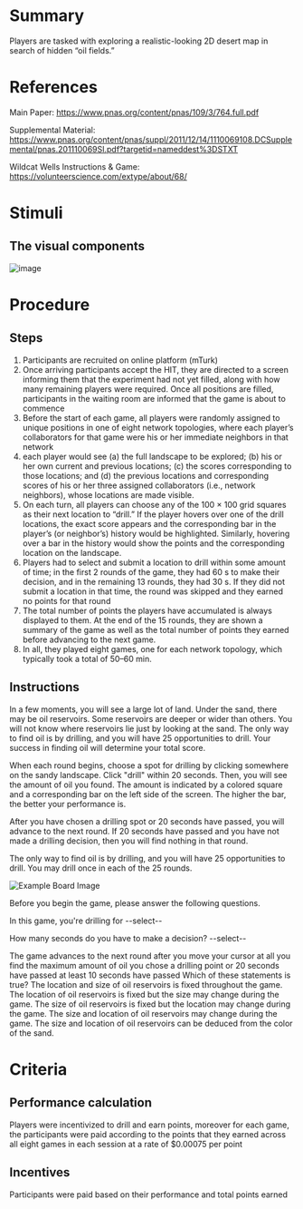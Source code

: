 # Summary
Players are tasked with exploring a realistic-looking 2D desert map in search of hidden “oil fields.”

# References
Main Paper: https://www.pnas.org/content/pnas/109/3/764.full.pdf

Supplemental Material: https://www.pnas.org/content/pnas/suppl/2011/12/14/1110069108.DCSupplemental/pnas.201110069SI.pdf?targetid=nameddest%3DSTXT

Wildcat Wells Instructions & Game: https://volunteerscience.com/extype/about/68/

# Stimuli
## The visual components
![image](https://user-images.githubusercontent.com/78745728/131377303-8eea63e9-5cea-4d5f-b3d1-da0436dee665.png)
 

# Procedure
## Steps
1. Participants are recruited on online platform (mTurk)
2. Once arriving participants accept the HIT, they are directed to a screen informing them that the experiment had not yet filled, along with how many remaining players were required. Once all positions are filled, participants in the waiting room are informed that the game is about to commence
3. Before the start of each game, all players were randomly assigned to unique positions in one of eight network topologies, where each player’s
collaborators for that game were his or her immediate neighbors in that network
4.  each player would see (a) the full landscape to be explored; (b) his or her own current and previous locations; (c) the scores corresponding to those locations; and (d) the previous locations and corresponding scores of his or her three assigned collaborators (i.e., network neighbors), whose locations are made visible. 
5. On each turn, all players can choose any of the 100 × 100 grid squares as their next location to “drill.” If the player hovers over one of the drill locations, the exact score appears and the corresponding bar in the player’s (or neighbor’s) history would be highlighted. Similarly, hovering over a bar in the history would show the points and the corresponding location on the landscape.
6. Players had to select and submit a location to drill within some amount of time; in the first 2 rounds of the game, they had 60 s to make their decision, and in the remaining 13 rounds, they had 30 s. If they did not submit a location in that time, the round was skipped and they earned no points for that round
7. The total number of points the players have accumulated is always displayed to them. At the end of the 15 rounds, they are shown a summary of the game as well as the total number of points they earned before advancing to the next game. 
8. In all, they played eight games, one for each network topology, which typically took a total of 50–60 min.



## Instructions
In a few moments, you will see a large lot of land. Under the sand, there may be oil reservoirs. Some reservoirs are deeper or wider than others. You will not know where reservoirs lie just by looking at the sand. The only way to find oil is by drilling, and you will have 25 opportunities to drill. Your success in finding oil will determine your total score.

When each round begins, choose a spot for drilling by clicking somewhere on the sandy landscape. Click "drill" within 20 seconds. Then, you will see the amount of oil you found. The amount is indicated by a colored square and a corresponding bar on the left side of the screen. The higher the bar, the better your performance is.

After you have chosen a drilling spot or 20 seconds have passed, you will advance to the next round. If 20 seconds have passed and you have not made a drilling decision, then you will find nothing in that round.

The only way to find oil is by drilling, and you will have 25 opportunities to drill. You may drill once in each of the 25 rounds.

![Example Board Image](https://user-images.githubusercontent.com/78745728/131377784-74ef277f-9fdf-4ca7-b02b-7b35add2d2bd.png)

Before you begin the game, please answer the following questions.

In this game, you're drilling for 
--select--

How many seconds do you have to make a decision? 
--select--

The game advances to the next round after
 you move your cursor at all
 you find the maximum amount of oil
 you chose a drilling point or 20 seconds have passed
 at least 10 seconds have passed
Which of these statements is true?
 The location and size of oil reservoirs is fixed throughout the game.
 The location of oil reservoirs is fixed but the size may change during the game.
 The size of oil reservoirs is fixed but the location may change during the game.
 The size and location of oil reservoirs may change during the game.
 The size and location of oil reservoirs can be deduced from the color of the sand.

# Criteria
## Performance calculation
Players were incentivized to drill and earn points, moreover for each game, the participants were paid according to the points that they earned across all eight games in each session at a rate of $0.00075 per point

## Incentives
Participants were paid based on their performance and total points earned 
